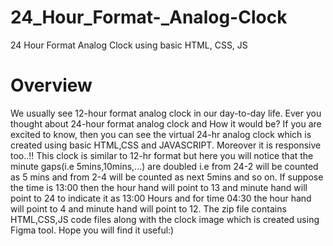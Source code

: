 # 24_Hour_Format-_Analog-Clock
24 Hour Format Analog Clock using basic HTML, CSS, JS
# Overview
We usually see 12-hour format analog clock in our day-to-day life. Ever you thought about 24-hour format analog clock and How it would be?
If you are excited to know, then you can see the virtual 24-hr analog clock which is created using basic HTML,CSS and JAVASCRIPT. Moreover it is responsive too..!!
This clock is similar to 12-hr format but here you will notice that the minute gaps(i.e 5mins,10mins,...) are doubled i.e from 24-2 will be counted as 5 mins and from 2-4 will be counted as next 5mins and so on. If suppose the time is 13:00 then the hour hand will point to 13 and minute hand will point to 24 to indicate it as 13:00 Hours and for time 04:30 the hour hand will point to 4 and minute hand will point to 12. The zip file contains HTML,CSS,JS code files along with the clock image which is created using Figma tool. 
Hope you will find it useful:)
